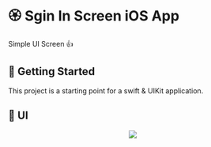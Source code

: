 # 🏵 Sgin In Screen iOS App

Simple UI Screen 👍

## 🚀 Getting Started

This project is a starting point for a swift & UIKit application.

## 📱 UI
<p align="center">
  <img src="https://github-production-user-asset-6210df.s3.amazonaws.com/58910931/288704153-183c1800-c6c6-429b-9487-3118acf205a9.png?X-Amz-Algorithm=AWS4-HMAC-SHA256&X-Amz-Credential=AKIAIWNJYAX4CSVEH53A%2F20231207%2Fus-east-1%2Fs3%2Faws4_request&X-Amz-Date=20231207T092050Z&X-Amz-Expires=300&X-Amz-Signature=c4b39d7b520d2d2dc42133fa36f13ca828183bc185bf48e17900fea408a9d5fd&X-Amz-SignedHeaders=host&actor_id=58910931&key_id=0&repo_id=728574329"
/>
</p>
